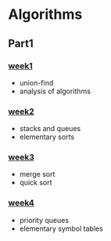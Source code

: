# Algorithms

## Part1

### [week1](https://github.com/seineo/Algorithms/blob/master/Part1/week1/README.md)

- union-find
- analysis of algorithms

### [week2](https://github.com/seineo/Algorithms/blob/master/Part1/week2/README.md)

- stacks and queues
- elementary sorts

### [week3](https://github.com/seineo/Algorithms/blob/master/Part1/week3/README.md)

- merge sort
- quick sort

### [week4](https://github.com/seineo/Algorithms/blob/master/Part1/week4/README.md)

- priority queues
- elementary symbol tables